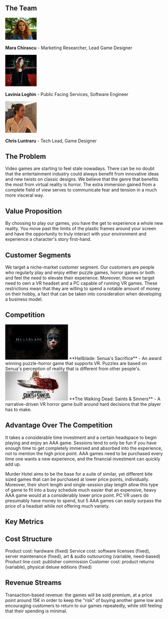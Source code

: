## The Team
<img src="mara.jpg" width="100">

**Mara Chirascu** - Marketing Researcher, Lead Game Designer

<img src="lavinia.jpg" width="100">

**Lavinia Loghin** - Public Facing Services, Software Engineer

<img src="chris.jpg" width="100">

**Chris Luntraru** - Tech Lead, Game Designer

## The Problem
Video games are starting to feel stale nowadays. There can be no doubt that the entertainment industry could always benefit from innovative ideas and new twists on classic designs. We believe that the genre that benefits the most from virtual reality is horror. The extra immersion gained from a complete field of view serves to communicate fear and tension in a much more visceral way.

## Value Proposition
By choosing to play our games, you have the get to experience a whole new reality. You move past the limits of the plastic frames around your screen and have the opportunity to truly interact with your environment and experience a character's story first-hand.

## Customer Segments
We target a niche-market customer segment. Our customers are people who regularly play and enjoy either puzzle games, horror games or both and feel the need to elevate their experience. Moreover, those we target need to own a VR headset and a PC capable of running VR games. These restrictions mean that they are willing to spend a notable amount of money on their hobby, a fact that can be taken into consideration when developing a business model.

## Competition
<img src="hellblade.jpg" width="200">
**Hellblade: Senua's Sacrifice** - An award winning puzzle-horror game that supports VR. Puzzles are based on Senua's perception of reality that is different from other people's.

<img src="twd.png" width="200">
**The Walking Dead: Saints & Sinners** - A narrative-driven VR horror game built around hard decisions that the player has to make.

## Advantage Over The Competition
It takes a considerable time investment and a certain headspace to begin playing and enjoy an AAA game. Sessions tend to only be fun if you have enough time to get completely immersed and absorbed into the experience, not to mention the high price point. AAA games need to be purchased every time one wants a new experience, and the financial investment can quickly add up.

Murder Hotel aims to be the base for a suite of similar, yet different bite sized games that can be purchased at lower price points, individually. Moreover, their short length and single-session play length allow this type of game to fit into a busy schedule much easier that an expensive, heavy AAA game would at a considerably lower price point. PC VR users do presumably have money to spend, but 5 AAA games can easily surpass the price of a headset while not offering much variety.

## Key Metrics

## Cost Structure
Product cost: hardware (fixed)
Service cost: software licenses (fixed), server maintenance (fixed), art & audio outsourcing (variable, need-based)
Product line cost: publisher commission
Customer cost: product returns (variable), physical deluxe editions (fixed)

## Revenue Streams
Transaction-based revenue: the games will be sold premium, at a price point around 15€ in order to keep the "risk" of buying another game low and encouraging customers to return to our games repeatedly, while still feeling that their spending is minimal.

